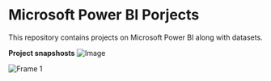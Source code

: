 # Microsoft Power BI Porjects

This repository contains projects on Microsoft Power BI along with datasets. 

**Project snapshosts**
![Image](https://github.com/user-attachments/assets/90ba036a-8029-4ac4-97b5-f3fa226e23e1)

![Frame 1](https://github.com/user-attachments/assets/5635f495-e710-490e-9567-43653730c4f2)

